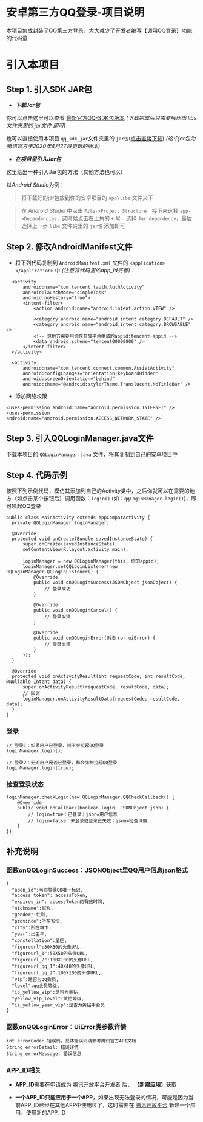 # 安卓第三方QQ登录-项目说明

  本项目集成封装了QQ第三方登录，大大减少了开发者编写【调用QQ登录】功能的代码量
  
  
  
# 引入本项目

  
  
  
  ## Step 1. 引入SDK JAR包
  
  
  - ***下载Jar包***
  
  
  你可以点击这里可以查看 [最新官方QQ-SDK包版本](http://wiki.open.qq.com/wiki/mobile/SDK%E4%B8%8B%E8%BD%BD) *(下载完成后只需要解压出 libs 文件夹里的 jar文件 即可)*


 也可以直接使用本项目 ```qq_sdk_jar```文件夹里的 ```jar包```([点击直接下载](https://raw.githubusercontent.com/BarefootBKK/QQLoginForAndroid/master/qq_sdk_jar/open_sdk_r8353806_lite.jar))  *(这个jar包为腾讯官方于2020年4月27日更新的版本)*

  
  
 - ***在项目里引入Jar包***
  
  
  这里给出一种引入Jar包的方法（其他方法也可以）
  
  以*Android Studio*为例：
  
  > 将下载好的jar包放到你的安卓项目的 ```app\libs``` 文件夹下

  > 在 *Android Studio* 中点击 ```File->Project Structure```，接下来选择 ```app->Dependencies```，这时候点击右上角的 ```+``` 号，选择 ```Jar dependency```，最后选择上一步 ```libs``` 文件夹里的 ```jar包``` 添加即可
  
  

  ## Step 2. 修改AndroidManifest文件
  
  
  - 将下列代码复制到 ```AndroidManifest.xml``` 文件的 ```<application></application>``` 中
  *(注意将代码里的app_id完善)*：
    
  ```
    <activity
        android:name="com.tencent.tauth.AuthActivity"
        android:launchMode="singleTask"
        android:noHistory="true">
        <intent-filter>
            <action android:name="android.intent.action.VIEW" />

            <category android:name="android.intent.category.DEFAULT" />
            <category android:name="android.intent.category.BROWSABLE" />
            <!-- 这地方需要用你在开放平台申请的appid:tencent+appid -->
            <data android:scheme="tencent00000000" />
        </intent-filter>
    </activity>
    
    <activity
        android:name="com.tencent.connect.common.AssistActivity"
        android:configChanges="orientation|keyboardHidden"
        android:screenOrientation="behind"
        android:theme="@android:style/Theme.Translucent.NoTitleBar" />
  ```
  
  
  - 添加网络权限
  
  ```
  <uses-permission android:name="android.permission.INTERNET" />
  <uses-permission android:name="android.permission.ACCESS_NETWORK_STATE" />
  ```
  
  
  ## Step 3. 引入QQLoginManager.java文件
  
  
  下载本项目的 ```QQLoginManager.java``` 文件，将其复制到自己的安卓项目中
  
  
  
  ## Step 4. 代码示例
  
  按照下列示例代码，模仿其添加到自己的Activity类中，之后你就可以在需要的地方（如点击某个按钮后）调用函数：```login()``` (如：```qqLoginManager.login()```)，即可唤起QQ登录
  
  ```
  public class MainActivity extends AppCompatActivity {
    private QQLoginManager loginManager;

    @Override
    protected void onCreate(Bundle savedInstanceState) {
        super.onCreate(savedInstanceState);
        setContentView(R.layout.activity_main);

        loginManager = new QQLoginManager(this, 你的appid);
        loginManager.setQQLoginListener(new QQLoginManager.QQLoginListener() {
            @Override
            public void onQQLoginSuccess(JSONObject jsonObject) {
                // 登录成功
            }

            @Override
            public void onQQLoginCancel() {
                // 登录取消
            }

            @Override
            public void onQQLoginError(UiError uiError) {
                // 登录出错
            }
        });
    }

    @Override
    protected void onActivityResult(int requestCode, int resultCode, @Nullable Intent data) {
        super.onActivityResult(requestCode, resultCode, data);
        // 回调
        loginManager.onActivityResultData(requestCode, resultCode, data);
    }
}
  ```
  
  ### 登录
```
// 登录1：如果用户已登录，则不会拉起QQ登录
loginManager.login();

// 登录2：无论用户是否已登录，都会强制拉起QQ登录
loginManager.login(true);
```

### 检查登录状态
```
loginManager.checkLogin(new QQLoginManager.QQCheckCallback() {
    @Override
    public void onCallback(boolean login, JSONObject json) {
        // login=true：已登录；json=用户信息
        // login=false：未登录或登录已失效；json=检查详情
    }
});
```
  
  
  ## 补充说明
  ### 函数onQQLoginSuccess：JSONObject里QQ用户信息json格式
  ```
  {
    "open_id":当前登录QQ唯一标识,
    "access_token": accessToken,
    "expires_in": accessToken的有效时间,
    "nickname":昵称,
    "gender":性别,
    "province":所在省份,
    "city":所在城市,
    "year":出生年,
    "constellation":星座,
    "figureurl":30X30的头像URL,
    "figureurl_1":50X50的头像URL,
    "figureurl_2":100X100的头像URL,
    "figureurl_qq_1":40X40的头像URL,
    "figureurl_qq_2":100X100的头像URL,
    "vip":是否为qq会员,
    "level":qq会员等级,
    "is_yellow_vip":是否为黄钻,
    "yellow_vip_level":黄钻等级,
    "is_yellow_year_vip":是否为黄钻年会员
  }
  ```
  
  ### 函数onQQLoginError：UiError类参数详情
  ```
  int errorCode: 错误码，具体错误码请参考腾讯官方API文档
  String errorDetail: 错误详情
  String errorMessage: 错误信息
  ```
  
  ### APP_ID相关
  
  - **APP_ID**需要在申请成为 [腾讯开放平台开发者](http://open.qq.com/reg) 后，
  【**新建应用**】获取
  
  - **一个APP_ID只能应用于一个APP**，如果出现无法登录的情况，可能是因为当前APP_ID已经在其他APP中使用过了，这时需要在 [腾讯开放平台](http://op.open.qq.com/manage_centerv2) 新建一个应用，使用新的APP_ID
